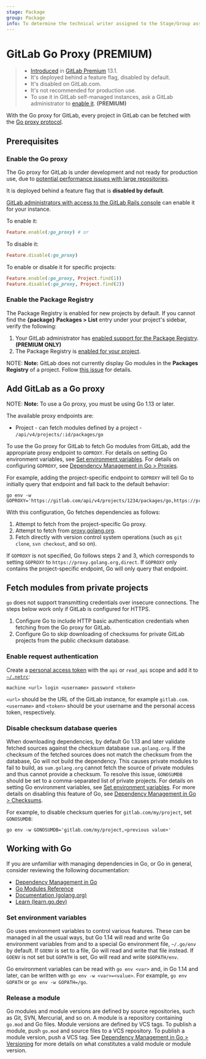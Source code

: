```yaml
---
stage: Package
group: Package
info: To determine the technical writer assigned to the Stage/Group associated with this page, see https://about.gitlab.com/handbook/engineering/ux/technical-writing/#designated-technical-writers
---
```


# GitLab Go Proxy **(PREMIUM)**

> - [Introduced](https://gitlab.com/gitlab-org/gitlab/-/issues/27376) in [GitLab Premium](https://about.gitlab.com/pricing/) 13.1.
> - It's deployed behind a feature flag, disabled by default.
> - It's disabled on GitLab.com.
> - It's not recommended for production use.
> - To use it in GitLab self-managed instances, ask a GitLab administrator to [enable it](#enable-the-go-proxy). **(PREMIUM)**

With the Go proxy for GitLab, every project in GitLab can be fetched with the
[Go proxy protocol](https://proxy.golang.org/).

## Prerequisites

### Enable the Go proxy

The Go proxy for GitLab is under development and not ready for production use, due to
[potential performance issues with large repositories](https://gitlab.com/gitlab-org/gitlab/-/issues/218083).

It is deployed behind a feature flag that is **disabled by default**.

[GitLab administrators with access to the GitLab Rails console](../../../administration/feature_flags.md)
can enable it for your instance.

To enable it:

```ruby
Feature.enable(:go_proxy) # or
```

To disable it:

```ruby
Feature.disable(:go_proxy)
```

To enable or disable it for specific projects:

```ruby
Feature.enable(:go_proxy, Project.find(1))
Feature.disable(:go_proxy, Project.find(2))
```

### Enable the Package Registry

The Package Registry is enabled for new projects by default. If you cannot find
the **{package}** **Packages > List** entry under your project's sidebar, verify
the following:

1. Your GitLab administrator has
   [enabled support for the Package Registry](../../../administration/packages/index.md). **(PREMIUM ONLY)**
1. The Package Registry is [enabled for your project](../index.md).

NOTE: **Note:**
GitLab does not currently display Go modules in the **Packages Registry** of a project.
Follow [this issue](https://gitlab.com/gitlab-org/gitlab/-/issues/213770) for details.

## Add GitLab as a Go proxy

NOTE: **Note:**
To use a Go proxy, you must be using Go 1.13 or later.

The available proxy endpoints are:

- Project - can fetch modules defined by a project - `/api/v4/projects/:id/packages/go`

To use the Go proxy for GitLab to fetch Go modules from GitLab, add the
appropriate proxy endpoint to `GOPROXY`. For details on setting Go environment
variables, see [Set environment variables](#set-environment-variables). For
details on configuring `GOPROXY`, see [Dependency Management in Go >
Proxies](../../../development/go_guide/dependencies.md#proxies).

For example, adding the project-specific endpoint to `GOPROXY` will tell Go
to initially query that endpoint and fall back to the default behavior:

```shell
go env -w GOPROXY='https://gitlab.com/api/v4/projects/1234/packages/go,https://proxy.golang.org,direct'
```

With this configuration, Go fetches dependencies as follows:

1. Attempt to fetch from the project-specific Go proxy.
1. Attempt to fetch from [proxy.golang.org](https://proxy.golang.org).
1. Fetch directly with version control system operations (such as `git clone`,
   `svn checkout`, and so on).

If `GOPROXY` is not specified, Go follows steps 2 and 3, which corresponds to
setting `GOPROXY` to `https://proxy.golang.org,direct`. If `GOPROXY` only
contains the project-specific endpoint, Go will only query that endpoint.

## Fetch modules from private projects

`go` does not support transmitting credentials over insecure connections. The
steps below work only if GitLab is configured for HTTPS.

1. Configure Go to include HTTP basic authentication credentials when fetching
   from the Go proxy for GitLab.
1. Configure Go to skip downloading of checksums for private GitLab projects
   from the public checksum database.

### Enable request authentication

Create a [personal access token](../../profile/personal_access_tokens.md) with
the `api` or `read_api` scope and add it to
[`~/.netrc`](https://ec.haxx.se/usingcurl/usingcurl-netrc):

```netrc
machine <url> login <username> password <token>
```

`<url>` should be the URL of the GitLab instance, for example `gitlab.com`.
`<username>` and `<token>` should be your username and the personal access
token, respectively.

### Disable checksum database queries

When downloading dependencies, by default Go 1.13 and later validate fetched
sources against the checksum database `sum.golang.org`. If the checksum of the
fetched sources does not match the checksum from the database, Go will not build
the dependency. This causes private modules to fail to build, as
`sum.golang.org` cannot fetch the source of private modules and thus cannot
provide a checksum. To resolve this issue, `GONOSUMDB` should be set to a
comma-separated list of private projects. For details on setting Go environment
variables, see [Set environment variables](#set-environment-variables). For more
details on disabling this feature of Go, see [Dependency Management in Go >
Checksums](../../../development/go_guide/dependencies.md#checksums).

For example, to disable checksum queries for `gitlab.com/my/project`, set `GONOSUMDB`:

```shell
go env -w GONOSUMDB='gitlab.com/my/project,<previous value>'
```

## Working with Go

If you are unfamiliar with managing dependencies in Go, or Go in general,
consider reviewing the following documentation:

- [Dependency Management in Go](../../../development/go_guide/dependencies.md)
- [Go Modules Reference](https://golang.org/ref/mod)
- [Documentation (golang.org)](https://golang.org/doc/)
- [Learn (learn.go.dev)](https://learn.go.dev/)

### Set environment variables

Go uses environment variables to control various features. These can be managed
in all the usual ways, but Go 1.14 will read and write Go environment variables
from and to a special Go environment file, `~/.go/env` by default. If `GOENV` is
set to a file, Go will read and write that file instead. If `GOENV` is not set
but `GOPATH` is set, Go will read and write `$GOPATH/env`.

Go environment variables can be read with `go env <var>` and, in Go 1.14 and
later, can be written with `go env -w <var>=<value>`. For example, `go env
GOPATH` or `go env -w GOPATH=/go`.

### Release a module

Go modules and module versions are defined by source repositories, such as Git,
SVN, Mercurial, and so on. A module is a repository containing `go.mod` and Go
files. Module versions are defined by VCS tags. To publish a module, push
`go.mod` and source files to a VCS repository. To publish a module version, push
a VCS tag. See [Dependency Management in Go >
Versioning](../../../development/go_guide/dependencies.md#versioning) for more
details on what constitutes a valid module or module version.
